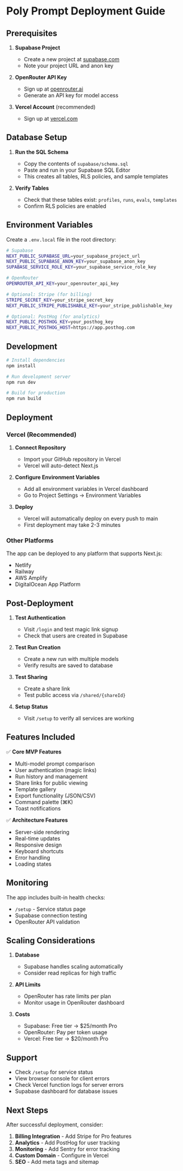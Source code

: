 # Poly Prompt Deployment Guide

## Prerequisites

1. **Supabase Project**
   - Create a new project at [supabase.com](https://supabase.com)
   - Note your project URL and anon key

2. **OpenRouter API Key**
   - Sign up at [openrouter.ai](https://openrouter.ai)
   - Generate an API key for model access

3. **Vercel Account** (recommended)
   - Sign up at [vercel.com](https://vercel.com)

## Database Setup

1. **Run the SQL Schema**
   - Copy the contents of `supabase/schema.sql`
   - Paste and run in your Supabase SQL Editor
   - This creates all tables, RLS policies, and sample templates

2. **Verify Tables**
   - Check that these tables exist: `profiles`, `runs`, `evals`, `templates`
   - Confirm RLS policies are enabled

## Environment Variables

Create a `.env.local` file in the root directory:

```bash
# Supabase
NEXT_PUBLIC_SUPABASE_URL=your_supabase_project_url
NEXT_PUBLIC_SUPABASE_ANON_KEY=your_supabase_anon_key
SUPABASE_SERVICE_ROLE_KEY=your_supabase_service_role_key

# OpenRouter
OPENROUTER_API_KEY=your_openrouter_api_key

# Optional: Stripe (for billing)
STRIPE_SECRET_KEY=your_stripe_secret_key
NEXT_PUBLIC_STRIPE_PUBLISHABLE_KEY=your_stripe_publishable_key

# Optional: PostHog (for analytics)
NEXT_PUBLIC_POSTHOG_KEY=your_posthog_key
NEXT_PUBLIC_POSTHOG_HOST=https://app.posthog.com
```

## Development

```bash
# Install dependencies
npm install

# Run development server
npm run dev

# Build for production
npm run build
```

## Deployment

### Vercel (Recommended)

1. **Connect Repository**
   - Import your GitHub repository in Vercel
   - Vercel will auto-detect Next.js

2. **Configure Environment Variables**
   - Add all environment variables in Vercel dashboard
   - Go to Project Settings → Environment Variables

3. **Deploy**
   - Vercel will automatically deploy on every push to main
   - First deployment may take 2-3 minutes

### Other Platforms

The app can be deployed to any platform that supports Next.js:
- Netlify
- Railway
- AWS Amplify
- DigitalOcean App Platform

## Post-Deployment

1. **Test Authentication**
   - Visit `/login` and test magic link signup
   - Check that users are created in Supabase

2. **Test Run Creation**
   - Create a new run with multiple models
   - Verify results are saved to database

3. **Test Sharing**
   - Create a share link
   - Test public access via `/shared/{shareId}`

4. **Setup Status**
   - Visit `/setup` to verify all services are working

## Features Included

✅ **Core MVP Features**
- Multi-model prompt comparison
- User authentication (magic links)
- Run history and management
- Share links for public viewing
- Template gallery
- Export functionality (JSON/CSV)
- Command palette (⌘K)
- Toast notifications

✅ **Architecture Features**
- Server-side rendering
- Real-time updates
- Responsive design
- Keyboard shortcuts
- Error handling
- Loading states

## Monitoring

The app includes built-in health checks:
- `/setup` - Service status page
- Supabase connection testing
- OpenRouter API validation

## Scaling Considerations

1. **Database**
   - Supabase handles scaling automatically
   - Consider read replicas for high traffic

2. **API Limits**
   - OpenRouter has rate limits per plan
   - Monitor usage in OpenRouter dashboard

3. **Costs**
   - Supabase: Free tier → $25/month Pro
   - OpenRouter: Pay per token usage
   - Vercel: Free tier → $20/month Pro

## Support

- Check `/setup` for service status
- View browser console for client errors
- Check Vercel function logs for server errors
- Supabase dashboard for database issues

## Next Steps

After successful deployment, consider:

1. **Billing Integration** - Add Stripe for Pro features
2. **Analytics** - Add PostHog for user tracking
3. **Monitoring** - Add Sentry for error tracking
4. **Custom Domain** - Configure in Vercel
5. **SEO** - Add meta tags and sitemap